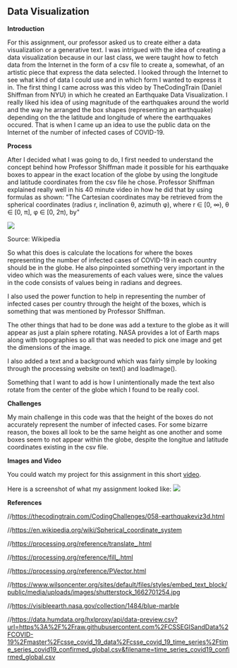 ## Data Visualization

**Introduction**

For this assignment, our professor asked us to create either a data visualization or a generative text. I was intrigued with
the idea of creating a data visualization because in our last class, we were taught how to fetch data from the Internet in the 
form of a csv file to create a, somewhat, of an artistic piece that express the data selected. I looked through the Internet 
to see what kind of data I could use and in which form I wanted to express it in. The first thing I came across was this video 
by TheCodingTrain (Daniel Shiffman from NYU) in which he created an Earthquake Data Visualization. I really liked his idea of 
using magnitude of the earthquakes around the world and the way he arranged the box shapes (representing an
earthquake) depending on the the latitude and longitude of where the earthquakes occured. That is when I came up an idea to
use the public data on the Internet of the number of infected cases of COVID-19. 

**Process**

After I decided what I was going to do, I first needed to understand the concept behind how Professor Shiffman made it
possible for his earthquake boxes to appear in the exact location of the globe by using the longitude and latitude coordinates
from the csv file he chose. Professor Shiffman explained really well in his 40 minute video in how he did that by using 
formulas as shown:
"The Cartesian coordinates may be retrieved from the spherical coordinates (radius r, inclination θ, azimuth φ), where 
r ∈ [0, ∞), θ ∈ [0, π], φ ∈ [0, 2π), by"

![](https://i.imgur.com/gaLtJ7Q.png)

Source: Wikipedia

So what this does is calculate the locations for where the boxes representing the number of infected cases of COVID-19 in
each country should be in the globe. He also pinpointed something very important in the video which was the measurements of 
each values were, since the values in the code consists of values being in radians and degrees. 

I also used the power function to help in representing the number of infected cases per country through the height of the 
boxes, which is something that was mentioned by Professor Shiffman.

The other things that had to be done was add a texture to the globe as it will appear as just a plain sphere rotating. NASA
provides a lot of Earth maps along with topographies so all that was needed to pick one image and get the dimensions of the 
image.

I also added a text and a background which was fairly simple by looking through the processing website on text() and 
loadImage(). 

Something that I want to add is how I unintentionally made the text also rotate from the center of the globe which I found
to be really cool. 

**Challenges**

My main challenge in this code was that the height of the boxes do not accurately represent the number of infected cases. For
some bizarre reason, the boxes all look to be the same height as one another and some boxes seem to not appear within the 
globe, despite the longitue and latitude coordinates existing in the csv file.

**Images and Video**

You could watch my project for this assignment in this short [video](https://youtu.be/q03zNv2bxUE).

Here is a screenshot of what my assignment looked like:
![](https://i.imgur.com/tOU3spc.png)

**References**

//https://thecodingtrain.com/CodingChallenges/058-earthquakeviz3d.html

//https://en.wikipedia.org/wiki/Spherical_coordinate_system

//https://processing.org/reference/translate_.html

//https://processing.org/reference/fill_.html

//https://processing.org/reference/PVector.html

//https://www.wilsoncenter.org/sites/default/files/styles/embed_text_block/public/media/uploads/images/shutterstock_1662701254.jpg

//https://visibleearth.nasa.gov/collection/1484/blue-marble

//https://data.humdata.org/hxlproxy/api/data-preview.csv?url=https%3A%2F%2Fraw.githubusercontent.com%2FCSSEGISandData%2FCOVID-19%2Fmaster%2Fcsse_covid_19_data%2Fcsse_covid_19_time_series%2Ftime_series_covid19_confirmed_global.csv&filename=time_series_covid19_confirmed_global.csv

